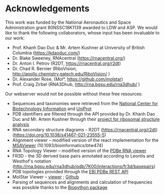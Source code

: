 # Acknowledgements
This work was funded by the National Aeronautics and Space Administration grant 80NSSC18K1139 awarded to LDW and ASP.
We would like to thank the following collaborators, whose input has been invaluable to our work:
- Prof. Khanh Dao Duc & Mr. Artem Kushner at University of British Columbia (https://kdaoduc.com/)
- Dr. Blake Sweeney, RNAcentral (https://rnacentral.org/) 
- Dr. Anton I. Petrov (R2DT, https://rnacentral.org/r2dt)
- Dr. Chad R. Bernier (RiboVision, http://apollo.chemistry.gatech.edu/RiboVision/ ) 
- Dr. Alexander Rose, (Mol*, https://github.com/molstar) 
- Prof. Craig Zirbel (RNA3Dhub, http://rna.bgsu.edu/rna3dhub/ )

Our webserver would not be possible without these free resources:
- Sequences and taxonomies were retrieved from the [National Center for Biotechnology Information](https://www.ncbi.nlm.nih.gov/) and [UniProt](https://www.uniprot.org/)
- PDB identifiers are filtered through the API provided by Dr. Khanh Dao Duc and Mr. Artem Kushner through their [project for ribosomal structure analysis](https://api.ribosome.xyz/)
- RNA secondary structure diagrams - R2DT (https://rnacentral.org/r2dt) (https://doi.org/10.1038/s41467-021-23555-5)
- Alignment viewer – modified version of the react implementation for the [MSAViewer](https://github.com/plotly/react-msa-viewer) (10.1093/bioinformatics/btw474)
- RNA Topology Viewer – modified version of the [PDBe RNA viewer](https://github.com/PDBeurope/pdb-rna-viewer)
- FR3D  - the 3D derived base pairs annotated according to Leontis and Westhof's notation (http://rna.bgsu.edu/rna3dhub/pdb/7K00/interactions/fr3d/basepairs)  
- PDB topologies provided through the [EBI PDBe REST API](https://www.ebi.ac.uk/pdbe/api/doc/topology.html)
- MolStar Viewer – [viewer](https://molstar.org/viewer/) ; [Github](https://github.com/molstar/molstar)
- Parsing of sequences and alignments and calculation of frequencies was possible thanks to the [Biopython package](https://biopython.org/)
